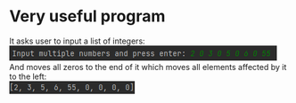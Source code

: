 # Very useful program

It asks user to input a list of integers:  
![Example of input](./images/input.png)  
And moves all zeros to the end of it which moves all elements affected by it to the left:  
![Example of output](./images/Output.png)
